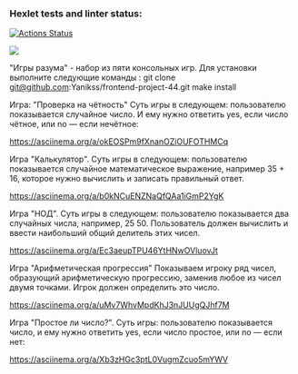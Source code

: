 ### Hexlet tests and linter status:
[![Actions Status](https://github.com/Yanikss/frontend-project-44/workflows/hexlet-check/badge.svg)](https://github.com/Yanikss/frontend-project-44/actions)

<a href="https://codeclimate.com/github/Yanikss/frontend-project-44/maintainability"><img src="https://api.codeclimate.com/v1/badges/7b4261e975533025d57c/maintainability" /></a>

"Игры разума" - набор из пяти консольных игр.
Для установки выполните следующие команды :
git clone git@github.com:Yanikss/frontend-project-44.git
make install


Игра: "Проверка на чётность"
Суть игры в следующем: пользователю показывается случайное число. И ему нужно ответить yes, если число чётное, или no — если нечётное:

https://asciinema.org/a/okEOSPm9fXnanOZiOUFOTHMCq

Игра "Калькулятор". Суть игры в следующем: пользователю показывается случайное математическое выражение, например 35 + 16, которое нужно вычислить и записать правильный ответ.

https://asciinema.org/a/b0kNCuENZNaQfQAa1iGmP2YgK

Игра "НОД".
Суть игры в следующем: пользователю показывается два случайных числа, например, 25 50. Пользователь должен вычислить и ввести наибольший общий делитель этих чисел.

https://asciinema.org/a/Ec3aeupTPU46YtHNwOVluovJt

Игра "Арифметическая прогрессия"
Показываем игроку ряд чисел, образующий арифметическую прогрессию, заменив любое из чисел двумя точками. Игрок должен определить это число.

https://asciinema.org/a/uMv7WhvMpdKhJ3nJUUgQJhf7M

Игра "Простое ли число?". Суть игры: пользователю показывается число, и ему нужно ответить yes, если число простое, или no — если нет:

https://asciinema.org/a/Xb3zHGc3ptL0VugmZcuo5mYWV
